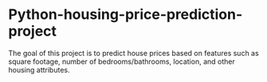 # Python-housing-price-prediction-project
The goal of this project is to predict house prices based on features such as square footage, number of bedrooms/bathrooms, location, and other housing attributes.
